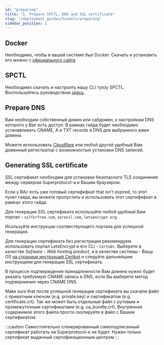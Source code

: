 ```yaml
---
id: "preparing"
title: "1. Prepare SPCTL, DNS and SSL certificate"
slug: "/deployment_guides/tunnels/preparing"
sidebar_position: 1
---
```


## Docker

Необходимо, чтобы в вашей системе был Docker. Скачать и установить его можно с [официального сайта](https://docs.docker.com/engine/install/)

## SPCTL

Необходимо скачать и настроить нашу CLI тулзу SPCTL. Воспользуйтесь руководством [здесь](/developers/cli_guides/configuring).


## Prepare DNS

Вам необходим собственный домен или сабдомен, к настройкам DNS которого у Вас есть доступ. 
В рамках гайда будет необходимо устанавливать CNAME, A и TXT records в DNS для выбранного вами домена.

Можете использовать [Cloudflare](https://www.cloudflare.com/products/registrar/) или любой другой удобный Вам доменный регистратор с возможностью установки DNS записей.


## Generating SSL certificate

SSL сертификат необходим для установки безопасного TLS соединения между сервером Superprotocol-а и Вашим браузером.

Если у ВАс есть уже готовый сертифифкат that isn't expired, то этот пункт гайда, вы можете пропустить и использовать этот сертифифкат в рамках этого гайда.

Для генерации SSL сертификата используйте любой удобный Вам портал - `sslforfree.com`, `zerossl.com`, `letsencrypt.org`.

Исользуйте инструкции соотвествующего портала для успешной генерации.

Для генерации сертификата без регистрации рекомендуем использовать портал LetsEncrypt и его CLI - `Certobt`. 
Выберете в качестве _Sofware_ - _Web hosting product_, и в качестве системы - Вашу OS [на странице инструкций Certbot](https://certbot.eff.org/instructions) и следуйте дальнейшим инструкциям для генерации SSL сертификата.

В процессе подтверждения принадлежности Вам домена нужно будет указать требуемую CNAME запись в DNS, если Вы выберете метод подтвержения через CNAME DNS.

Make sure that после успешной генерации сертификата вы скачали файл с приватным ключом (e.g. private.key) и сертификатом (e.g. certificate.crt). 
Так же может быть отдельный файл с рутовым и промежуточным сертификатами (e.g. ca_bundle.crt). Внутреннее содержимое этого файла просто скопируйте в файл с Вашим сертификатом.

:::caution
 Самостоятельно сгенерированный самоподписанный сертификат работать на Superprotocol-е не будет.
 Нужен только сертификат выданный сертификационным центром
:::